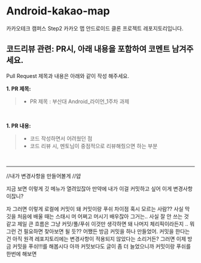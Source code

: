 # Android-kakao-map
카카오테크 캠퍼스 Step2 카카오 맵 안드로이드 클론 프로젝트 레포지토리입니다.

## **코드리뷰 관련: PR시, 아래 내용을 포함하여 코멘트 남겨주세요.**
Pull Request 제목과 내용은 아래와 같이 작성 해주세요.

**1. PR 제목:**

>- PR 제목 : 부산대 Android_라이언_1주차 과제

</br>

**1. PR 내용:**

>- 코드 작성하면서 어려웠던 점
>- 코드 리뷰 시, 멘토님이 중점적으로 리뷰해줬으면 하는 부분

</br>

</div>
</details>

---

//내가 변경사항을 만들어볼게
//얍

지금 보면 이렇게 깃 메뉴가 열려있잖아
만약에 내가 이걸 커밋하고 싶어
이게 변경사항이잖니?

자 그러면 이렇게 로컬에 커밋이 돼
커밋이랑 푸쉬 차이점 혹시 모르는 사람??
사실 막 깃을 처음에 배울 때는 스태시 머 어쩌고 머시기 배우잖아
그거는.. 사실 잘 안 쓰는 것 같고 제일 큰 흐름은 그냥 커밋/풀/푸쉬 이것만 생각하면 돼
나머지 체리픽이라든지 .. 뭐 그런 건 필요하면 찾아보면 될 듯??
어쨌든 방금 커밋을 하나 만들었어. 커밋을 한다는 건 아직 원격 레포지토리에는 변경사항이 적용되지 않았다는 소리거든?
그러면 이제 방금 커밋을 푸쉬!!!를 해봅시다
아까 커밋보다도 글이 좀 더 늘었으니까 커밋이랑 푸쉬를 한번에 해보면